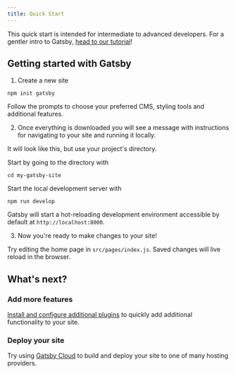 ```yaml
---
title: Quick Start
---
```


This quick start is intended for intermediate to advanced developers. For a gentler intro to Gatsby, [head to our tutorial](/docs/tutorial/)!

## Getting started with Gatsby

1. Create a new site

```shell
npm init gatsby
```

Follow the prompts to choose your preferred CMS, styling tools and additional features.

2. Once everything is downloaded you will see a message with instructions for navigating to your site and running it locally.

It will look like this, but use your project's directory.

Start by going to the directory with

```shell
cd my-gatsby-site
```

Start the local development server with

```shell
npm run develop
```

Gatsby will start a hot-reloading development environment accessible by default at `http://localhost:8000`.

3. Now you're ready to make changes to your site!

Try editing the home page in `src/pages/index.js`. Saved changes will live reload in the browser.

## What's next?

### Add more features

[Install and configure additional plugins](/docs/recipes/) to quickly add additional functionality to your site.

### Deploy your site

Try using [Gatsby Cloud](https://www.gatsbyjs.com/cloud/) to build and deploy your site to one of many hosting providers.
